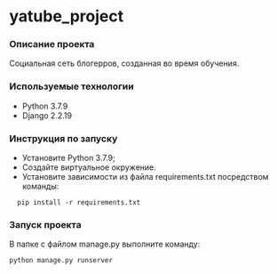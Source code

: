 # yatube_project
### Описание проекта
Социальная сеть блогерров, созданная во время обучения.
### Используемые технологии
- Python 3.7.9
- Django 2.2.19
### Инструкция по запуску
- Установите Python 3.7.9;
- Cоздайте виртуальное окружение.
- Установите зависимости из файла requirements.txt посредством команды:
```
  pip install -r requirements.txt
```
### Запуск проекта
В папке с файлом manage.py выполните команду:
```
python manage.py runserver
```